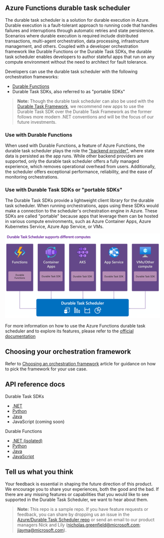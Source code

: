 ## Azure Functions durable task scheduler

The durable task scheduler is a solution for durable execution in Azure. Durable execution is a fault-tolerant approach to running code that handles failures and interruptions through automatic retries and state persistence. Scenarios where durable execution is required include distributed transactions, multi-agent orchestration, data processing, infrastructure management, and others. Coupled with a developer orchestration framework like Durable Functions or the Durable Task SDKs, the durable task scheduler enables developers to author stateful apps that run on any compute environment without the need to architect for fault tolerance. 

Developers can use the durable task scheduler with the following orchestration frameworks: 
- [Durable Functions](https://learn.microsoft.com/azure/azure-functions/durable/durable-functions-overview) 
- Durable Task SDKs, also referred to as "portable SDKs"

> **Note:** Though the durable task scheduler can also be used with the [Durable Task Framework](https://github.com/Azure/durabletask), we recommend new apps to use the Durable Task SDK over the Durable Task Framework as the former follows more modern .NET conventions and will be the focus of our future investments.

### Use with Durable Functions 
When used with Durable Functions, a feature of Azure Functions, the durable task scheduler plays the role the ["backend provider"](https://learn.microsoft.com/azure/azure-functions/durable/durable-functions-storage-providers), where state data is persisted as the app runs. While other backend providers are supported, only the durable task scheduler offers a fully managed experience, which removes operational overhead from users. Additionally, the scheduler offers exceptional performance, reliability, and the ease of monitoring orchestrations. 

### Use with Durable Task SDKs or "portable SDKs"
The Durable Task SDKs provide a lightweight client library for the durable task scheduler. When running orchestrations, apps using these SDKs would make a connection to the scheduler's orchestration engine in Azure. These SDKs are called "portable" because apps that leverage them can be hosted in various compute environments, such as Azure Container Apps, Azure Kubernetes Service, Azure App Service, or VMs. 

![Durable Task Scheduler in all Azure Computes](./media/images/durable-task-sdks/dts-in-all-computes.png)

For more information on how to use the Azure Functions durable task scheduler and to explore its features, please refer to the [official documentation](https://aka.ms/dts-documentation)

## Choosing your orchestration framework
Refer to [Choosing an orchestration framework](https://learn.microsoft.com/azure/azure-functions/durable/durable-task-scheduler/choose-orchestration-framework) article for guidance on how to pick the framework for your use case. 

## API reference docs
Durable Task SDKs
- [.NET](https://learn.microsoft.com/dotnet/api/microsoft.durabletask?view=durabletask-dotnet-1.x)
- [Python](https://github.com/microsoft/durabletask-python)
- [Java](https://learn.microsoft.com/java/api/com.microsoft.durabletask?view=durabletask-java-1.x)
- JavaScript (coming soon)


Durable Functions
- [.NET (isolated)](https://learn.microsoft.com/dotnet/api/microsoft.azure.functions.worker.extensions.durabletask?view=azure-dotnet)
- [Python](https://learn.microsoft.com/python/api/azure-functions-durable/azure.durable_functions?view=azure-python)
- [Java](https://learn.microsoft.com/java/api/com.microsoft.durabletask.azurefunctions?view=azure-java-stable)
- [JavaScript](https://learn.microsoft.com/javascript/api/durable-functions/?view=azure-node-latest)

## Tell us what you think

Your feedback is essential in shaping the future direction of this product. We encourage you to share your experiences, both the good and the bad. If there are any missing features or capabilities that you would like to see supported in the Durable Task Scheduler, we want to hear about them.

> **Note:** This repo is a sample repo. If you have feature requests or feedback, you can share by dropping us an issue in the [Azure/Durable Task Scheduler repo](https://github.com/azure/Durable-Task-Scheduler) or send an email to our product managers Nick and Lily ([nicholas.greenfield@microsoft.com](mailto:nicholas.greenfield@microsoft.com); [jiayma@microsoft.com](mailto:jiayma@microsoft.com)).
